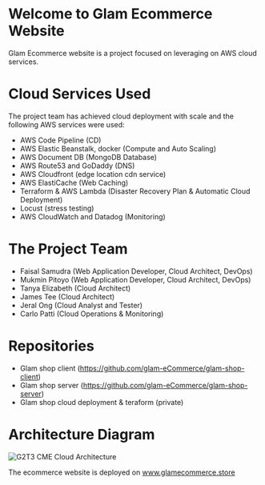 # Welcome to Glam Ecommerce Website

Glam Ecommerce website is a project focused on leveraging on AWS cloud services.

# Cloud Services Used

The project team has achieved cloud deployment with scale and the following AWS services were used:

- AWS Code Pipeline (CD)
- AWS Elastic Beanstalk, docker (Compute and Auto Scaling)
- AWS Document DB (MongoDB Database)
- AWS Route53 and GoDaddy (DNS)
- AWS Cloudfront (edge location cdn service)
- AWS ElastiCache (Web Caching)
- Terraform  & AWS Lambda (Disaster Recovery Plan & Automatic Cloud Deployment)
- Locust (stress testing)
- AWS CloudWatch and Datadog (Monitoring)

# The Project Team

- Faisal Samudra (Web Application Developer, Cloud Architect, DevOps)
- Mukmin Pitoyo (Web Application Developer, Cloud Architect, DevOps)
- Tanya Elizabeth (Cloud Architect)
- James Tee (Cloud Architect)
- Jeral Ong (Cloud Analyst and Tester)
- Carlo Patti (Cloud Operations & Monitoring)

# Repositories

- Glam shop client (https://github.com/glam-eCommerce/glam-shop-client)
- Glam shop server (https://github.com/glam-eCommerce/glam-shop-server)
- Glam shop cloud deployment & teraform (private)

# Architecture Diagram
![G2T3 CME Cloud Architecture](https://github.com/glam-eCommerce/.github/assets/39894980/217ad251-8a2f-4338-959a-847b466c4fb1)

The ecommerce website is deployed on www.glamecommerce.store
